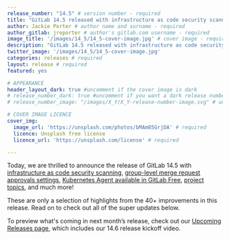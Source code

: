 ```yaml
---
release_number: "14.5" # version number - required
title: "GitLab 14.5 released with infrastructure as code security scanning and group-level merge request approvals"
author: Jackie Porter # author name and surname - required
author_gitlab: jreporter # author's gitlab.com username - required
image_title: '/images/14_5/14_5-cover-image.jpg' # cover image - required
description: "GitLab 14.5 released with infrastructure as code security scanning, group-level merge request approvals, Kubernetes Agent in GitLab Free, project topics and much more!"
twitter_image: '/images/14_5/14_5-cover-image.jpg'
categories: releases # required
layout: release # required
featured: yes

# APPEARANCE
header_layout_dark: true #uncomment if the cover image is dark
# release_number_dark: true #uncomment if you want a dark release number
# release_number_image: "/images/X_Y/X_Y-release-number-image.svg" # uncomment if you want a svg image to replace the release number that normally overlays the background image

# COVER IMAGE LICENCE
cover_img:
  image_url: 'https://unsplash.com/photos/bMAm85GrjDA' # required
  licence: Unsplash free license
  licence_url: 'https://unsplash.com/license' # required

---
```


Today, we are thrilled to announce the release of GitLab 14.5 with [infrastructure as code security scanning](https://about.gitlab.com/releases/2021/11/22/gitlab-14-5-released/#introducing-infrastructure-as-code-iac-security-scanning), [group-level merge request approvals settings](https://about.gitlab.com/releases/2021/11/22/gitlab-14-5-released/#group-level-settings-for-merge-request-approvals), [Kubernetes Agent available in GitLab Free](https://about.gitlab.com/releases/2021/11/22/gitlab-14-5-released/#gitlab-kubernetes-agent-available-in-gitlab-free), [project topics](https://about.gitlab.com/releases/2021/11/22/gitlab-14-5-released/#explore-project-topics-tab), and much more!

These are only a selection of highlights from the 40+ improvements in this release. Read on to check out all of the super updates below.

To preview what's coming in next month’s release, check out our [Upcoming Releases page](https://about.gitlab.com/upcoming-releases/), which includes our 14.6 release kickoff video.
